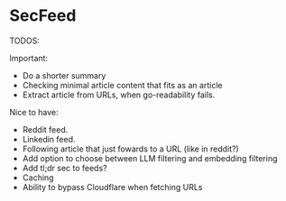 # SecFeed

TODOS:

Important:

- Do a shorter summary
- Checking minimal article content that fits as an article
- Extract article from URLs, when go-readability fails.

Nice to have:

- Reddit feed.
- Linkedin feed.
- Following article that just fowards to a URL (like in reddit?)
- Add option to choose between LLM filtering and embedding filtering
- Add tl;dr sec to feeds?
- Caching
- Ability to bypass Cloudflare when fetching URLs
